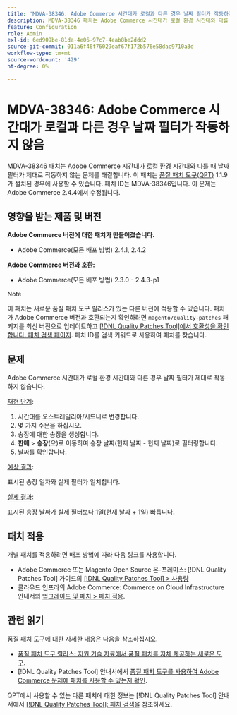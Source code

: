 ```yaml
---
title: 'MDVA-38346: Adobe Commerce 시간대가 로컬과 다른 경우 날짜 필터가 작동하지 않음'
description: MDVA-38346 패치는 Adobe Commerce 시간대가 로컬 환경 시간대와 다를 때 날짜 필터가 제대로 작동하지 않는 문제를 해결합니다. 이 패치는 [Quality Patches Tool (QPT)](https://experienceleague.adobe.com/en/docs/commerce-operations/tools/quality-patches-tool/quality-patches-tool-to-self-serve-quality-patches) 1.1.9가 설치된 경우 사용할 수 있습니다. 패치 ID는 MDVA-38346입니다. 이 문제는 Adobe Commerce 2.4.4에서 수정됩니다.
feature: Configuration
role: Admin
exl-id: 6ed909be-81da-4e06-97c7-4eab8be2ddd2
source-git-commit: 011a6f46f76029eaf67f172b576e58dac9710a3d
workflow-type: tm+mt
source-wordcount: '429'
ht-degree: 0%

---
```


# MDVA-38346: Adobe Commerce 시간대가 로컬과 다른 경우 날짜 필터가 작동하지 않음

MDVA-38346 패치는 Adobe Commerce 시간대가 로컬 환경 시간대와 다를 때 날짜 필터가 제대로 작동하지 않는 문제를 해결합니다. 이 패치는 [품질 패치 도구(QPT)](https://experienceleague.adobe.com/en/docs/commerce-operations/tools/quality-patches-tool/quality-patches-tool-to-self-serve-quality-patches) 1.1.9가 설치된 경우에 사용할 수 있습니다. 패치 ID는 MDVA-38346입니다. 이 문제는 Adobe Commerce 2.4.4에서 수정됩니다.

## 영향을 받는 제품 및 버전

**Adobe Commerce 버전에 대한 패치가 만들어졌습니다.**

* Adobe Commerce(모든 배포 방법) 2.4.1, 2.4.2

**Adobe Commerce 버전과 호환:**

* Adobe Commerce(모든 배포 방법) 2.3.0 - 2.4.3-p1

>[!NOTE]
>
>이 패치는 새로운 품질 패치 도구 릴리스가 있는 다른 버전에 적용할 수 있습니다. 패치가 Adobe Commerce 버전과 호환되는지 확인하려면 `magento/quality-patches` 패키지를 최신 버전으로 업데이트하고 [[!DNL Quality Patches Tool]에서 호환성을 확인합니다. 패치 검색 페이지](https://experienceleague.adobe.com/en/docs/commerce-operations/tools/quality-patches-tool/quality-patches-tool-to-self-serve-quality-patches). 패치 ID를 검색 키워드로 사용하여 패치를 찾습니다.

## 문제

Adobe Commerce 시간대가 로컬 환경 시간대와 다른 경우 날짜 필터가 제대로 작동하지 않습니다.

<u>재현 단계</u>:

1. 시간대를 오스트레일리아/시드니로 변경합니다.
1. 몇 가지 주문을 하십시오.
1. 송장에 대한 송장을 생성합니다.
1. **판매** > **송장**(으)로 이동하여 송장 날짜(현재 날짜 - 현재 날짜)로 필터링합니다.
1. 날짜를 확인합니다.

<u>예상 결과</u>:

표시된 송장 일자와 실제 필터가 일치합니다.

<u>실제 결과</u>:

표시된 송장 날짜가 실제 필터보다 1일(현재 날짜 + 1일) 빠릅니다.

## 패치 적용

개별 패치를 적용하려면 배포 방법에 따라 다음 링크를 사용합니다.

* Adobe Commerce 또는 Magento Open Source 온-프레미스: [!DNL Quality Patches Tool] 가이드의 [[!DNL Quality Patches Tool] > 사용량](/help/tools/quality-patches-tool/usage.md)
* 클라우드 인프라의 Adobe Commerce: Commerce on Cloud Infrastructure 안내서의 [업그레이드 및 패치 > 패치 적용](https://experienceleague.adobe.com/docs/commerce-cloud-service/user-guide/develop/upgrade/apply-patches.html).

## 관련 읽기

품질 패치 도구에 대한 자세한 내용은 다음을 참조하십시오.

* [품질 패치 도구 릴리스: 지원 기술 자료에서 품질 패치를 자체 제공하는 새로운 도구](https://experienceleague.adobe.com/en/docs/commerce-operations/tools/quality-patches-tool/quality-patches-tool-to-self-serve-quality-patches).
* [!DNL Quality Patches Tool] 안내서에서 [품질 패치 도구를 사용하여 Adobe Commerce 문제에 패치를 사용할 수 있는지 확인](/help/tools/quality-patches-tool/patches-available-in-qpt/check-patch-for-magento-issue-with-magento-quality-patches.md).

QPT에서 사용할 수 있는 다른 패치에 대한 정보는 [!DNL Quality Patches Tool] 안내서에서 [[!DNL Quality Patches Tool]: 패치 검색](https://experienceleague.adobe.com/tools/commerce-quality-patches/index.html)을 참조하세요.

